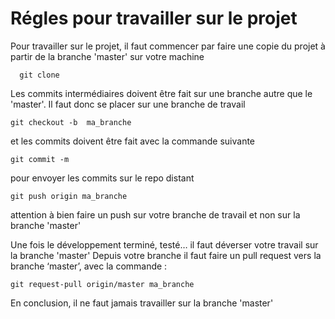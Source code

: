 Régles pour travailler sur le projet
======================================

Pour travailler sur le projet, il faut commencer par faire une copie du projet à partir de la branche 'master' sur votre machine
```
  git clone
```

Les commits intermédiaires doivent être fait sur une branche autre que le 'master'.
Il faut donc se placer sur une branche de travail
```
git checkout -b  ma_branche
```
et les commits doivent être fait avec la commande suivante
```
git commit -m 
```

pour envoyer les commits sur le repo distant
```
git push origin ma_branche
```
attention à bien faire un push sur votre branche de travail et non sur la branche 'master'

Une fois le développement terminé, testé… il faut déverser votre travail sur la branche 'master'
Depuis votre branche il faut faire un pull request vers la branche ‘master’, avec la commande :
```
git request-pull origin/master ma_branche
```

En conclusion, il ne faut jamais travailler sur la branche 'master'
